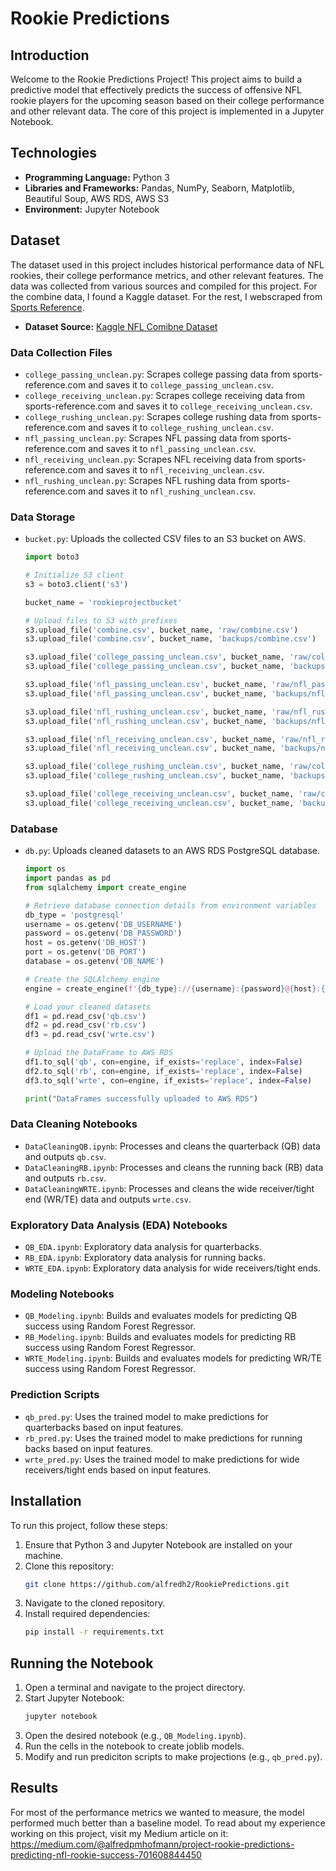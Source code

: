 # Rookie Predictions

## Introduction
Welcome to the Rookie Predictions Project! This project aims to build a predictive model that effectively predicts the success of offensive NFL rookie players for the upcoming season based on their college performance and other relevant data. The core of this project is implemented in a Jupyter Notebook.

## Technologies
- **Programming Language:** Python 3
- **Libraries and Frameworks:** Pandas, NumPy, Seaborn, Matplotlib, Beautiful Soup, AWS RDS, AWS S3
- **Environment:** Jupyter Notebook

## Dataset
The dataset used in this project includes historical performance data of NFL rookies, their college performance metrics, and other relevant features. The data was collected from various sources and compiled for this project. For the combine data, I found a Kaggle dataset. For the rest, I webscraped from [Sports Reference](https://www.sports-reference.com/).
- **Dataset Source:** [Kaggle NFL Comibne Dataset](https://www.kaggle.com/datasets/thomassshaw/nfl-combine-performance-dataset)

### Data Collection Files
- `college_passing_unclean.py`: Scrapes college passing data from sports-reference.com and saves it to `college_passing_unclean.csv`.
- `college_receiving_unclean.py`: Scrapes college receiving data from sports-reference.com and saves it to `college_receiving_unclean.csv`.
- `college_rushing_unclean.py`: Scrapes college rushing data from sports-reference.com and saves it to `college_rushing_unclean.csv`.
- `nfl_passing_unclean.py`: Scrapes NFL passing data from sports-reference.com and saves it to `nfl_passing_unclean.csv`.
- `nfl_receiving_unclean.py`: Scrapes NFL receiving data from sports-reference.com and saves it to `nfl_receiving_unclean.csv`.
- `nfl_rushing_unclean.py`: Scrapes NFL rushing data from sports-reference.com and saves it to `nfl_rushing_unclean.csv`.

### Data Storage
- `bucket.py`: Uploads the collected CSV files to an S3 bucket on AWS.
  ```python
  import boto3

  # Initialize S3 client
  s3 = boto3.client('s3')

  bucket_name = 'rookieprojectbucket'

  # Upload files to S3 with prefixes
  s3.upload_file('combine.csv', bucket_name, 'raw/combine.csv')
  s3.upload_file('combine.csv', bucket_name, 'backups/combine.csv')

  s3.upload_file('college_passing_unclean.csv', bucket_name, 'raw/college_passing_unclean.csv')
  s3.upload_file('college_passing_unclean.csv', bucket_name, 'backups/college_passing_unclean.csv')

  s3.upload_file('nfl_passing_unclean.csv', bucket_name, 'raw/nfl_passing_unclean.csv')
  s3.upload_file('nfl_passing_unclean.csv', bucket_name, 'backups/nfl_passing_unclean.csv')

  s3.upload_file('nfl_rushing_unclean.csv', bucket_name, 'raw/nfl_rushing_unclean.csv')
  s3.upload_file('nfl_rushing_unclean.csv', bucket_name, 'backups/nfl_rushing_unclean.csv')

  s3.upload_file('nfl_receiving_unclean.csv', bucket_name, 'raw/nfl_receiving_unclean.csv')
  s3.upload_file('nfl_receiving_unclean.csv', bucket_name, 'backups/nfl_receiving_unclean.csv')

  s3.upload_file('college_rushing_unclean.csv', bucket_name, 'raw/college_rushing_unclean.csv')
  s3.upload_file('college_rushing_unclean.csv', bucket_name, 'backups/college_rushing_unclean.csv')

  s3.upload_file('college_receiving_unclean.csv', bucket_name, 'raw/college_receiving_unclean.csv')
  s3.upload_file('college_receiving_unclean.csv', bucket_name, 'backups/college_receiving_unclean.csv')
  ```

### Database
- `db.py`: Uploads cleaned datasets to an AWS RDS PostgreSQL database.
  ```python
  import os
  import pandas as pd
  from sqlalchemy import create_engine

  # Retrieve database connection details from environment variables
  db_type = 'postgresql'
  username = os.getenv('DB_USERNAME')
  password = os.getenv('DB_PASSWORD')
  host = os.getenv('DB_HOST')
  port = os.getenv('DB_PORT')
  database = os.getenv('DB_NAME')

  # Create the SQLAlchemy engine
  engine = create_engine(f'{db_type}://{username}:{password}@{host}:{port}/{database}')

  # Load your cleaned datasets
  df1 = pd.read_csv('qb.csv')
  df2 = pd.read_csv('rb.csv')
  df3 = pd.read_csv('wrte.csv')

  # Upload the DataFrame to AWS RDS
  df1.to_sql('qb', con=engine, if_exists='replace', index=False)
  df2.to_sql('rb', con=engine, if_exists='replace', index=False)
  df3.to_sql('wrte', con=engine, if_exists='replace', index=False)

  print("DataFrames successfully uploaded to AWS RDS")
  ```

### Data Cleaning Notebooks
- `DataCleaningQB.ipynb`: Processes and cleans the quarterback (QB) data and outputs `qb.csv`.
- `DataCleaningRB.ipynb`: Processes and cleans the running back (RB) data and outputs `rb.csv`.
- `DataCleaningWRTE.ipynb`: Processes and cleans the wide receiver/tight end (WR/TE) data and outputs `wrte.csv`.

### Exploratory Data Analysis (EDA) Notebooks
- `QB_EDA.ipynb`: Exploratory data analysis for quarterbacks.
- `RB_EDA.ipynb`: Exploratory data analysis for running backs.
- `WRTE_EDA.ipynb`: Exploratory data analysis for wide receivers/tight ends.

### Modeling Notebooks
- `QB_Modeling.ipynb`: Builds and evaluates models for predicting QB success using Random Forest Regressor.
- `RB_Modeling.ipynb`: Builds and evaluates models for predicting RB success using Random Forest Regressor.
- `WRTE_Modeling.ipynb`: Builds and evaluates models for predicting WR/TE success using Random Forest Regressor.

### Prediction Scripts
- `qb_pred.py`: Uses the trained model to make predictions for quarterbacks based on input features.
- `rb_pred.py`: Uses the trained model to make predictions for running backs based on input features.
- `wrte_pred.py`: Uses the trained model to make predictions for wide receivers/tight ends based on input features.

## Installation
To run this project, follow these steps:

1. Ensure that Python 3 and Jupyter Notebook are installed on your machine.
2. Clone this repository:
   ```bash
   git clone https://github.com/alfredh2/RookiePredictions.git
   ```
3. Navigate to the cloned repository.
4. Install required dependencies:
   ```bash
   pip install -r requirements.txt
   ```

## Running the Notebook
1. Open a terminal and navigate to the project directory.
2. Start Jupyter Notebook:
   ```bash
   jupyter notebook
   ```
3. Open the desired notebook (e.g., `QB_Modeling.ipynb`).
4. Run the cells in the notebook to create joblib models.
5. Modify and run prediciton scripts to make projections (e.g., `qb_pred.py`).

## Results
For most of the performance metrics we wanted to measure, the model performed much better than a baseline model. To read about my experience working on this project, visit my Medium article on it: https://medium.com/@alfredpmhofmann/project-rookie-predictions-predicting-nfl-rookie-success-701608844450
